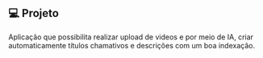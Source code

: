 ## 💻 Projeto

Aplicação que possibilita realizar upload de videos e por meio de IA, criar automaticamente títulos chamativos e descrições com um boa indexação.

